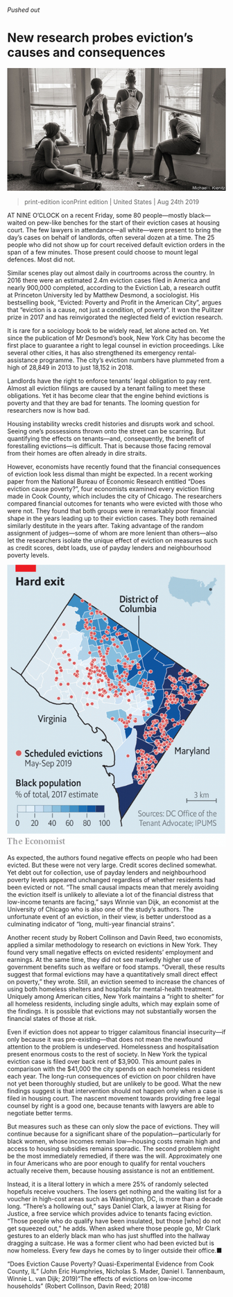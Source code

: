 ###### Pushed out

# New research probes eviction’s causes and consequences 

![image](images/20190824_USP004.jpg) 

> print-edition iconPrint edition | United States | Aug 24th 2019 

AT NINE O’CLOCK on a recent Friday, some 80 people—mostly black—waited on pew-like benches for the start of their eviction cases at housing court. The few lawyers in attendance—all white—were present to bring the day’s cases on behalf of landlords, often several dozen at a time. The 25 people who did not show up for court received default eviction orders in the span of a few minutes. Those present could choose to mount legal defences. Most did not. 

Similar scenes play out almost daily in courtrooms across the country. In 2016 there were an estimated 2.4m eviction cases filed in America and nearly 900,000 completed, according to the Eviction Lab, a research outfit at Princeton University led by Matthew Desmond, a sociologist. His bestselling book, “Evicted: Poverty and Profit in the American City”, argues that “eviction is a cause, not just a condition, of poverty”. It won the Pulitzer prize in 2017 and has reinvigorated the neglected field of eviction research. 

It is rare for a sociology book to be widely read, let alone acted on. Yet since the publication of Mr Desmond’s book, New York City has become the first place to guarantee a right to legal counsel in eviction proceedings. Like several other cities, it has also strengthened its emergency rental-assistance programme. The city’s eviction numbers have plummeted from a high of 28,849 in 2013 to just 18,152 in 2018. 

Landlords have the right to enforce tenants’ legal obligation to pay rent. Almost all eviction filings are caused by a tenant failing to meet these obligations. Yet it has become clear that the engine behind evictions is poverty and that they are bad for tenants. The looming question for researchers now is how bad. 

Housing instability wrecks credit histories and disrupts work and school. Seeing one’s possessions thrown onto the street can be scarring. But quantifying the effects on tenants—and, consequently, the benefit of forestalling evictions—is difficult. That is because those facing removal from their homes are often already in dire straits. 

However, economists have recently found that the financial consequences of eviction look less dismal than might be expected. In a recent working paper from the National Bureau of Economic Research entitled “Does eviction cause poverty?”, four economists examined every eviction filing made in Cook County, which includes the city of Chicago. The researchers compared financial outcomes for tenants who were evicted with those who were not. They found that both groups were in remarkably poor financial shape in the years leading up to their eviction cases. They both remained similarly destitute in the years after. Taking advantage of the random assignment of judges—some of whom are more lenient than others—also let the researchers isolate the unique effect of eviction on measures such as credit scores, debt loads, use of payday lenders and neighbourhood poverty levels. 

![image](images/20190824_USM942.png) 

As expected, the authors found negative effects on people who had been evicted. But these were not very large. Credit scores declined somewhat. Yet debt out for collection, use of payday lenders and neighbourhood poverty levels appeared unchanged regardless of whether residents had been evicted or not. “The small causal impacts mean that merely avoiding the eviction itself is unlikely to alleviate a lot of the financial distress that low-income tenants are facing,” says Winnie van Dijk, an economist at the University of Chicago who is also one of the study’s authors. The unfortunate event of an eviction, in their view, is better understood as a culminating indicator of “long, multi-year financial strains”. 

Another recent study by Robert Collinson and Davin Reed, two economists, applied a similar methodology to research on evictions in New York. They found very small negative effects on evicted residents’ employment and earnings. At the same time, they did not see markedly higher use of government benefits such as welfare or food stamps. “Overall, these results suggest that formal evictions may have a quantitatively small direct effect on poverty,” they wrote. Still, an eviction seemed to increase the chances of using both homeless shelters and hospitals for mental-health treatment. Uniquely among American cities, New York maintains a “right to shelter” for all homeless residents, including single adults, which may explain some of the findings. It is possible that evictions may not substantially worsen the financial states of those at risk. 

Even if eviction does not appear to trigger calamitous financial insecurity—if only because it was pre-existing—that does not mean the newfound attention to the problem is undeserved. Homelessness and hospitalisation present enormous costs to the rest of society. In New York the typical eviction case is filed over back rent of $3,900. This amount pales in comparison with the $41,000 the city spends on each homeless resident each year. The long-run consequences of eviction on poor children have not yet been thoroughly studied, but are unlikely to be good. What the new findings suggest is that intervention should not happen only when a case is filed in housing court. The nascent movement towards providing free legal counsel by right is a good one, because tenants with lawyers are able to negotiate better terms. 

But measures such as these can only slow the pace of evictions. They will continue because for a significant share of the population—particularly for black women, whose incomes remain low—housing costs remain high and access to housing subsidies remains sporadic. The second problem might be the most immediately remedied, if there was the will. Approximately one in four Americans who are poor enough to qualify for rental vouchers actually receive them, because housing assistance is not an entitlement. 

Instead, it is a literal lottery in which a mere 25% of randomly selected hopefuls receive vouchers. The losers get nothing and the waiting list for a voucher in high-cost areas such as Washington, DC, is more than a decade long. “There’s a hollowing out,” says Daniel Clark, a lawyer at Rising for Justice, a free service which provides advice to tenants facing eviction. “Those people who do qualify have been insulated, but those [who] do not get squeezed out,” he adds. When asked where those people go, Mr Clark gestures to an elderly black man who has just shuffled into the hallway dragging a suitcase. He was a former client who had been evicted but is now homeless. Every few days he comes by to linger outside their office.■ 

“Does Eviction Cause Poverty? Quasi-Experimental Evidence from Cook County, IL” (John Eric Humphries, Nicholas S. Mader, Daniel I. Tannenbaum, Winnie L. van Dijk; 2019)“The effects of evictions on low-income households” (Robert Collinson, Davin Reed; 2018) 

